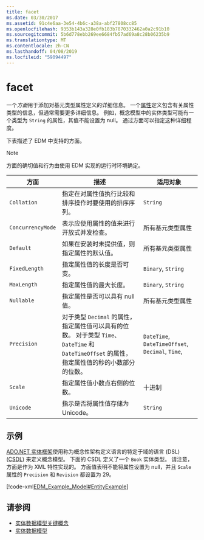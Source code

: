 ```yaml
---
title: facet
ms.date: 03/30/2017
ms.assetid: 91c4e6aa-3e54-4b6c-a38a-abf27808cc85
ms.openlocfilehash: 9353b143a328e0fb183b7870332462a0a2c91b10
ms.sourcegitcommit: 5b6d778ebb269ee6684fb57ad69a8c28b06235b9
ms.translationtype: MT
ms.contentlocale: zh-CN
ms.lasthandoff: 04/08/2019
ms.locfileid: "59094497"
---
```

# <a name="facet"></a>facet
一个*方面*用于添加对基元类型属性定义的详细信息。 一个[属性](../../../../docs/framework/data/adonet/property.md)定义包含有关属性类型的信息，但通常需要更多详细信息。 例如，概念模型中的实体类型可能有一个类型为 `String` 的属性，其值不能设置为 null。 通过方面可以指定这种详细程度。  
  
 下表描述了 EDM 中支持的方面。  
  
> [!NOTE]
>  方面的确切值和行为由使用 EDM 实现的运行时环境确定。  
  
|方面|描述|适用对象|  
|-----------|-----------------|----------------|  
|`Collation`|指定在对属性值执行比较和排序操作时要使用的排序序列。|`String`|  
|`ConcurrencyMode`|表示应使用属性的值来进行开放式并发检查。|所有基元类型属性|  
|`Default`|如果在安装时未提供值，则指定属性的默认值。|所有基元类型属性|  
|`FixedLength`|指定属性值的长度是否可变。|`Binary`, `String`|  
|`MaxLength`|指定属性值的最大长度。|`Binary`, `String`|  
|`Nullable`|指定属性是否可以具有 null 值。|所有基元类型属性|  
|`Precision`|对于类型 `Decimal` 的属性，指定属性值可以具有的位数。 对于类型 `Time`、`DateTime` 和 `DateTimeOffset` 的属性，指定属性值的秒的小数部分的位数。|`DateTime`, `DateTimeOffset`, `Decimal`, `Time`,|  
|`Scale`|指定属性值小数点右侧的位数。|十进制|  
|`Unicode`|指示是否将属性值存储为 Unicode。|`String`|  
  
## <a name="example"></a>示例  
 [ADO.NET 实体框架](../../../../docs/framework/data/adonet/ef/index.md)使用称为概念性架构定义语言的特定于域的语言 (DSL) ([CSDL](../../../../docs/framework/data/adonet/ef/language-reference/csdl-specification.md)) 来定义概念模型。 下面的 CSDL 定义了一个 `Book` 实体类型。 请注意，方面是作为 XML 特性实现的。 方面值表明不能将属性设置为 null，并且 `Scale` 属性的 `Precision` 和 `Revision` 都设置为 29。  
  
 [!code-xml[EDM_Example_Model#EntityExample](../../../../samples/snippets/xml/VS_Snippets_Data/edm_example_model/xml/books.edmx#entityexample)]  
  
## <a name="see-also"></a>请参阅

- [实体数据模型关键概念](../../../../docs/framework/data/adonet/entity-data-model-key-concepts.md)
- [实体数据模型](../../../../docs/framework/data/adonet/entity-data-model.md)
